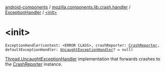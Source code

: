 [android-components](../../index.md) / [mozilla.components.lib.crash.handler](../index.md) / [ExceptionHandler](index.md) / [&lt;init&gt;](./-init-.md)

# &lt;init&gt;

`ExceptionHandler(context: <ERROR CLASS>, crashReporter: `[`CrashReporter`](../../mozilla.components.lib.crash/-crash-reporter/index.md)`, defaultExceptionHandler: `[`UncaughtExceptionHandler`](https://developer.android.com/reference/java/lang/Thread/UncaughtExceptionHandler.html)`? = null)`

[Thread.UncaughtExceptionHandler](https://developer.android.com/reference/java/lang/Thread/UncaughtExceptionHandler.html) implementation that forwards crashes to the [CrashReporter](../../mozilla.components.lib.crash/-crash-reporter/index.md) instance.

